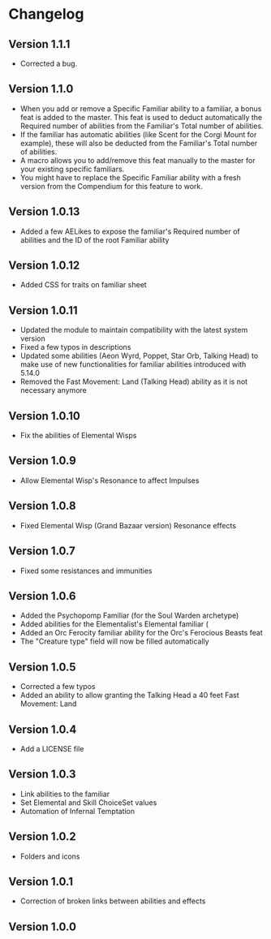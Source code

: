 # Changelog

## Version 1.1.1
- Corrected a bug.

## Version 1.1.0
- When you add or remove a Specific Familiar ability to a familiar, a bonus feat is added to the master. This feat is used to deduct automatically the Required number of abilities from the Familiar's Total number of abilities.
- If the familiar has automatic abilities (like Scent for the Corgi Mount for example), these will also be deducted from the Familiar's Total number of abilities.
- A macro allows you to add/remove this feat manually to the master for your existing specific familiars.
- You might have to replace the Specific Familiar ability with a fresh version from the Compendium for this feature to work.

## Version 1.0.13
- Added a few AELikes to expose the familiar's Required number of abilities and the ID of the root Familiar ability

## Version 1.0.12
- Added CSS for traits on familiar sheet

## Version 1.0.11
- Updated the module to maintain compatibility with the latest system version
- Fixed a few typos in descriptions
- Updated some abilities (Aeon Wyrd, Poppet, Star Orb, Talking Head) to make use of new functionalities for familiar abilities introduced with 5.14.0
- Removed the Fast Movement: Land (Talking Head) ability as it is not necessary anymore

## Version 1.0.10
- Fix the abilities of Elemental Wisps

## Version 1.0.9
- Allow Elemental Wisp's Resonance to affect Impulses

## Version 1.0.8
- Fixed Elemental Wisp (Grand Bazaar version) Resonance effects

## Version 1.0.7
- Fixed some resistances and immunities

## Version 1.0.6
- Added the Psychopomp Familiar (for the Soul Warden archetype)
- Added abilities for the Elementalist's Elemental familiar (
- Added an Orc Ferocity familiar ability for the Orc's Ferocious Beasts feat
- The "Creature type" field will now be filled automatically

## Version 1.0.5
- Corrected a few typos
- Added an ability to allow granting the Talking Head a 40 feet Fast Movement: Land

## Version 1.0.4
- Add a LICENSE file

## Version 1.0.3
- Link abilities to the familiar
- Set Elemental and Skill ChoiceSet values
- Automation of Infernal Temptation

## Version 1.0.2
- Folders and icons

## Version 1.0.1
- Correction of broken links between abilities and effects

## Version 1.0.0
